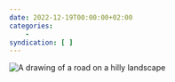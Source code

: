 ```yaml
---
date: 2022-12-19T00:00:00+02:00
categories:
    - 
syndication: [ ]
---
```


<img src="/posts/2022-12-19_0000/road.jpeg" alt="A drawing of a road on a hilly landscape" loading="lazy">
